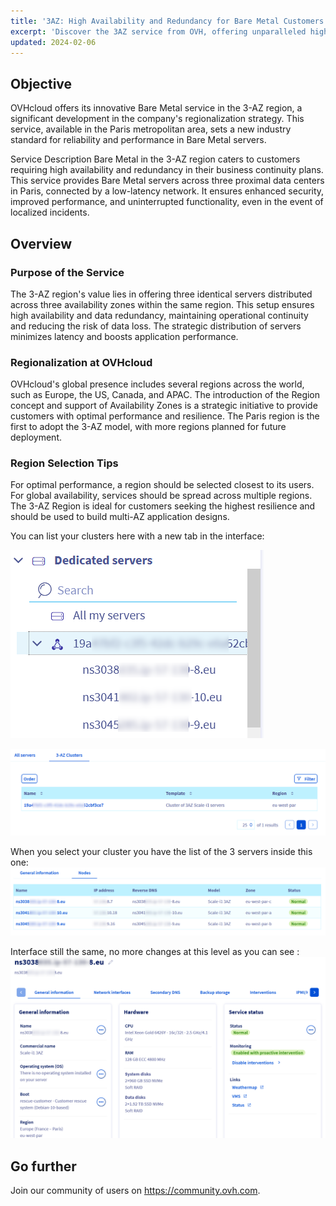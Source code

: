 ```yaml
---
title: '3AZ: High Availability and Redundancy for Bare Metal Customers'
excerpt: 'Discover the 3AZ service from OVH, offering unparalleled high availability and redundancy across three data centers.'
updated: 2024-02-06
---
```


## Objective

OVHcloud offers its innovative Bare Metal service in the 3-AZ region, a significant development in the company's regionalization strategy. This service, available in the Paris metropolitan area, sets a new industry standard for reliability and performance in Bare Metal servers.

Service Description
Bare Metal in the 3-AZ region caters to customers requiring high availability and redundancy in their business continuity plans. This service provides Bare Metal servers across three proximal data centers in Paris, connected by a low-latency network. It ensures enhanced security, improved performance, and uninterrupted functionality, even in the event of localized incidents.



## Overview


### Purpose of the Service
The 3-AZ region's value lies in offering three identical servers distributed across three availability zones within the same region. This setup ensures high availability and data redundancy, maintaining operational continuity and reducing the risk of data loss. The strategic distribution of servers minimizes latency and boosts application performance.

### Regionalization at OVHcloud
OVHcloud's global presence includes several regions across the world, such as Europe, the US, Canada, and APAC. The introduction of the Region concept and support of Availability Zones is a strategic initiative to provide customers with optimal performance and resilience. The Paris region is the first to adopt the 3-AZ model, with more regions planned for future deployment.

### Region Selection Tips
For optimal performance, a region should be selected closest to its users. For global availability, services should be spread across multiple regions. The 3-AZ Region is ideal for customers seeking the highest resilience and should be used to build multi-AZ application designs.

You can list your clusters here with a new tab in the interface:
   
![left_menu](images/01-20240513-blur.png)
   
![list_clusters](images/02-20240513-blur.png)

When you select your cluster you have the list of the 3 servers inside this one:
![list_servers](images/03-20240513-blur.png)

Interface still the same, no more changes at this level as you can see :
![detail_server](images/04-20240513-blur.png)


## Go further

Join our community of users on <https://community.ovh.com>.
